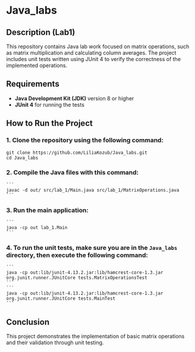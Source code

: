 # Java_labs

## Description (Lab1)

This repository contains Java lab work focused on matrix operations, such as matrix multiplication and calculating column averages. The project includes unit tests written using JUnit 4 to verify the correctness of the implemented operations.

## Requirements

- **Java Development Kit (JDK)** version 8 or higher
- **JUnit 4** for running the tests

## How to Run the Project

### 1. Clone the repository using the following command:

    
    git clone https://github.com/LiliaKozub/Java_labs.git
    cd Java_labs
    

### 2. Compile the Java files with this command:

    ```
    javac -d out/ src/lab_1/Main.java src/lab_1/MatrixOperations.java
    ```

### 3. Run the main application:

    ```
    java -cp out lab_1.Main
    ```

### 4. To run the unit tests, make sure you are in the `Java_labs` directory, then execute the following command:

    ```
    java -cp out:lib/junit-4.13.2.jar:lib/hamcrest-core-1.3.jar org.junit.runner.JUnitCore tests.MatrixOperationsTest
    ```
    ```
    java -cp out:lib/junit-4.13.2.jar:lib/hamcrest-core-1.3.jar org.junit.runner.JUnitCore tests.MainTest
    ```

## Conclusion

This project demonstrates the implementation of basic matrix operations and their validation through unit testing. 

